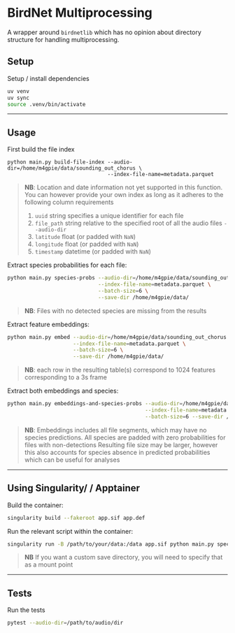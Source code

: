 # BirdNet Multiprocessing
A wrapper around `birdnetlib` which has no opinion about directory structure for handling multiprocessing.

## Setup
Setup / install dependencies

```sh
uv venv
uv sync
source .venv/bin/activate
```

---

## Usage
First build the file index
```
python main.py build-file-index --audio-dir=/home/m4gpie/data/sounding_out_chorus \
                                --index-file-name=metadata.parquet
```
> **NB**: Location and date information not yet supported in this function. You can however provide your own index as long as it adheres to the following column requirements
> 1. `uuid` string specifies a unique identifier for each file
> 2. `file_path` string relative to the specified root of all the audio files `--audio-dir`
> 3. `latitude` float (or padded with `NaN`)
> 4. `longitude` float (or padded with `NaN`)
> 5. `timestamp` datetime (or padded with `NaN`)

Extract species probabilities for each file:
```sh
python main.py species-probs --audio-dir=/home/m4gpie/data/sounding_out_chorus \
                             --index-file-name=metadata.parquet \
                             --batch-size=6 \
                             --save-dir /home/m4gpie/data/
```
> **NB**: Files with no detected species are missing from the results

Extract feature embeddings:
```sh
python main.py embed --audio-dir=/home/m4gpie/data/sounding_out_chorus \
                     --index-file-name=metadata.parquet \
                     --batch-size=6 \
                     --save-dir /home/m4gpie/data/
```
> **NB**: each row in the resulting table(s) correspond to 1024 features corresponding to a 3s frame

Extract both embeddings and species:
```sh
python main.py embeddings-and-species-probs --audio-dir=/home/m4gpie/data/sounding_out_chorus \
                                            --index-file-name=metadata.parquet \
                                            --batch-size=6 --save-dir /home/m4gpie/data/
```
> **NB**: Embeddings includes all file segments, which may have no species predictions. All species are padded with zero probabilities for files with non-detections
> Resulting file size may be larger, however this also accounts for species absence in predicted probabilities which can be useful for analyses

---

## Using Singularity/ / Apptainer
Build the container:
```sh
singularity build --fakeroot app.sif app.def
```

Run the relevant script within the container:
```sh
singularity run -B /path/to/your/data:/data app.sif python main.py species-probs --audio-dir=/data --batch-size=6 --save-dir=/data
```
> **NB** If you want a custom save directory, you will need to specify that as a mount point

---

## Tests
Run the tests

```sh
pytest --audio-dir=/path/to/audio/dir
```
